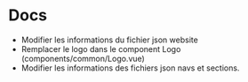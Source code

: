 # Docs
* Modifier les informations du fichier json website
* Remplacer le logo dans le component Logo (components/common/Logo.vue)
* Modifier les informations des fichiers json navs et sections.

